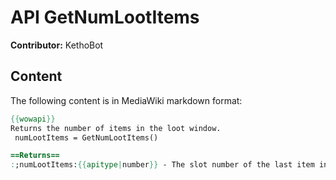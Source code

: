 # API GetNumLootItems

**Contributor:** KethoBot

## Content

The following content is in MediaWiki markdown format:

```mediawiki
{{wowapi}}
Returns the number of items in the loot window.
 numLootItems = GetNumLootItems()

==Returns==
:;numLootItems:{{apitype|number}} - The slot number of the last item in the loot window.
```